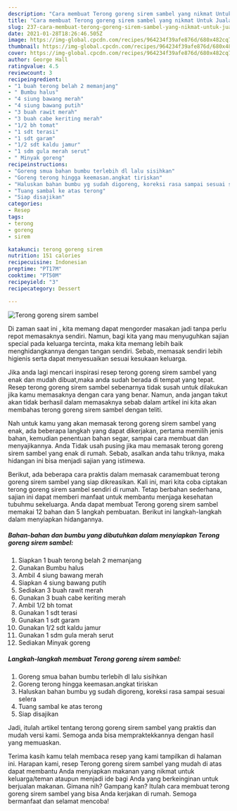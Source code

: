 ```yaml
---
description: "Cara membuat Terong goreng sirem sambel yang nikmat Untuk Jualan"
title: "Cara membuat Terong goreng sirem sambel yang nikmat Untuk Jualan"
slug: 237-cara-membuat-terong-goreng-sirem-sambel-yang-nikmat-untuk-jualan
date: 2021-01-28T18:26:46.505Z
image: https://img-global.cpcdn.com/recipes/964234f39afe876d/680x482cq70/terong-goreng-sirem-sambel-foto-resep-utama.jpg
thumbnail: https://img-global.cpcdn.com/recipes/964234f39afe876d/680x482cq70/terong-goreng-sirem-sambel-foto-resep-utama.jpg
cover: https://img-global.cpcdn.com/recipes/964234f39afe876d/680x482cq70/terong-goreng-sirem-sambel-foto-resep-utama.jpg
author: George Hall
ratingvalue: 4.5
reviewcount: 3
recipeingredient:
- "1 buah terong belah 2 memanjang"
- " Bumbu halus"
- "4 siung bawang merah"
- "4 siung bawang putih"
- "3 buah rawit merah"
- "3 buah cabe keriting merah"
- "1/2 bh tomat"
- "1 sdt terasi"
- "1 sdt garam"
- "1/2 sdt kaldu jamur"
- "1 sdm gula merah serut"
- " Minyak goreng"
recipeinstructions:
- "Goreng smua bahan bumbu terlebih dl lalu sisihkan"
- "Goreng terong hingga keemasan.angkat tiriskan"
- "Haluskan bahan bumbu yg sudah digoreng, koreksi rasa sampai sesuai selera"
- "Tuang sambal ke atas terong"
- "Siap disajikan"
categories:
- Resep
tags:
- terong
- goreng
- sirem

katakunci: terong goreng sirem 
nutrition: 151 calories
recipecuisine: Indonesian
preptime: "PT17M"
cooktime: "PT50M"
recipeyield: "3"
recipecategory: Dessert

---
```



![Terong goreng sirem sambel](https://img-global.cpcdn.com/recipes/964234f39afe876d/680x482cq70/terong-goreng-sirem-sambel-foto-resep-utama.jpg)

Di zaman  saat ini , kita memang dapat mengorder masakan jadi tanpa perlu repot memasaknya sendiri. Namun, bagi kita yang mau menyuguhkan sajian special pada keluarga tercinta, maka kita memang lebih baik menghidangkannya dengan tangan sendiri. Sebab, memasak sendiri lebih higienis serta dapat menyesuaikan sesuai kesukaan keluarga.

Jika anda lagi mencari inspirasi resep terong goreng sirem sambel yang enak dan mudah dibuat,maka anda sudah berada di tempat yang tepat. Resep terong goreng sirem sambel  sebenarnya tidak susah untuk dilakukan jika kamu memasaknya dengan cara yang benar. Namun, anda jangan takut akan tidak berhasil dalam memasaknya 
sebab dalam artikel ini kita akan membahas terong goreng sirem sambel dengan teliti.  



Nah untuk kamu yang akan memasak terong goreng sirem sambel yang enak, ada beberapa langkah yang dapat dikerjakan, pertama memilih jenis bahan, kemudian penentuan bahan segar, sampai cara membuat dan menyajikannya. Anda Tidak usah pusing jika mau memasak terong goreng sirem sambel yang enak di rumah. Sebab, asalkan anda  tahu triknya, maka hidangan ini bisa menjadi sajian yang istimewa.

Berikut, ada beberapa cara praktis  dalam memasak caramembuat terong goreng sirem sambel yang siap dikreasikan. Kali ini, mari kita coba ciptakan terong goreng sirem sambel sendiri di rumah. Tetap berbahan sederhana, sajian ini dapat memberi manfaat untuk membantu menjaga kesehatan tubuhmu sekeluarga. Anda dapat membuat Terong goreng sirem sambel memakai 12 bahan dan 5 langkah pembuatan. Berikut ini langkah-langkah dalam menyiapkan hidangannya.

<!--inarticleads1-->

##### Bahan-bahan dan bumbu yang dibutuhkan dalam menyiapkan Terong goreng sirem sambel:

1. Siapkan 1 buah terong belah 2 memanjang
1. Gunakan  Bumbu halus
1. Ambil 4 siung bawang merah
1. Siapkan 4 siung bawang putih
1. Sediakan 3 buah rawit merah
1. Gunakan 3 buah cabe keriting merah
1. Ambil 1/2 bh tomat
1. Gunakan 1 sdt terasi
1. Gunakan 1 sdt garam
1. Gunakan 1/2 sdt kaldu jamur
1. Gunakan 1 sdm gula merah serut
1. Sediakan  Minyak goreng




<!--inarticleads2-->

##### Langkah-langkah membuat Terong goreng sirem sambel:

1. Goreng smua bahan bumbu terlebih dl lalu sisihkan
1. Goreng terong hingga keemasan.angkat tiriskan
1. Haluskan bahan bumbu yg sudah digoreng, koreksi rasa sampai sesuai selera
1. Tuang sambal ke atas terong
1. Siap disajikan




Jadi, itulah artikel tentang  terong goreng sirem sambel  yang praktis dan mudah versi kami. Semoga anda bisa mempraktekkannya dengan hasil yang memuaskan. 

Terima kasih kamu telah membaca resep yang kami tampilkan di halaman ini. Harapan kami, resep  Terong goreng sirem sambel yang mudah di atas dapat membantu Anda menyiapkan makanan yang nikmat untuk keluarga/teman ataupun menjadi ide bagi Anda yang berkeinginan untuk berjualan makanan. Gimana nih? Gampang kan? Itulah cara membuat terong goreng sirem sambel yang bisa Anda kerjakan di rumah. Semoga bermanfaat dan selamat mencoba!

